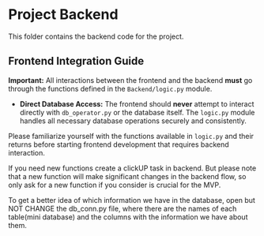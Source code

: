 # Project Backend

This folder contains the backend code for the project.

## Frontend Integration Guide

**Important:** All interactions between the frontend and the backend **must** go through the functions defined in the `Backend/logic.py` module.
* **Direct Database Access:** The frontend should **never** attempt to interact directly with `db_operator.py` or the database itself. The `logic.py` module handles all necessary database operations securely and consistently.

Please familiarize yourself with the functions available in `logic.py` and their returns before starting frontend development that requires backend interaction.

If you need new functions create a clickUP task in backend. But please note that a new function will make significant changes in the backend flow, so only ask for a new function if you consider is crucial for the MVP.

To get a better idea of which information we have in the database, open but NOT CHANGE the db_conn.py file, where there are the names of each table(mini database) and the columns with the information we have about them.